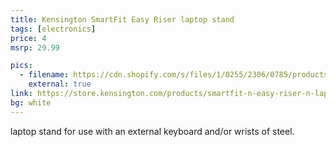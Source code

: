 ```yaml
---
title: Kensington SmartFit Easy Riser laptop stand
tags: [electronics]
price: 4
msrp: 29.99

pics:
  - filename: https://cdn.shopify.com/s/files/1/0255/2306/0785/products/SmartFit-Easy-Riser-Laptop-Cooling-Stand-Black_510x.jpg
    external: true
link: https://store.kensington.com/products/smartfit-n-easy-riser-n-laptop-cooling-stand-black
bg: white
---
```


laptop stand for use with an external keyboard and/or wrists of steel.
